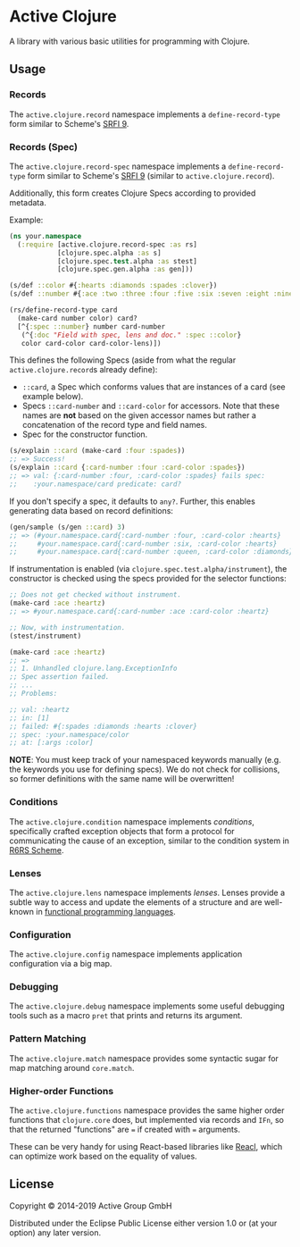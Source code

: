 # Active Clojure

A library with various basic utilities for programming with Clojure.

## Usage

### Records

The `active.clojure.record` namespace implements a
`define-record-type` form similar to Scheme's [SRFI
9](http://srfi.schemers.org/srfi-9/).

### Records (Spec)

The `active.clojure.record-spec` namespace implements a
`define-record-type` form similar to Scheme's [SRFI
9](http://srfi.schemers.org/srfi-9/) (similar to `active.clojure.record`).

Additionally, this form creates Clojure Specs according to provided metadata.

Example:

```clojure
(ns your.namespace
  (:require [active.clojure.record-spec :as rs]
            [clojure.spec.alpha :as s]
            [clojure.spec.test.alpha :as stest]
            [clojure.spec.gen.alpha :as gen]))

(s/def ::color #{:hearts :diamonds :spades :clover})
(s/def ::number #{:ace :two :three :four :five :six :seven :eight :nine :ten :jack :queen :king})

(rs/define-record-type card
  (make-card number color) card?
  [^{:spec ::number} number card-number
   (^{:doc "Field with spec, lens and doc." :spec ::color}
   color card-color card-color-lens)])
```

This defines the following Specs (aside from what the regular 
`active.clojure.record`s already define):

* `::card`, a Spec which conforms values that are instances of a card (see 
  example below).
* Specs `::card-number` and `::card-color` for accessors. Note that these names
  are **not** based on the given accessor names but rather a concatenation of
  the record type and field names.
* Spec for the constructor function.

```clojure
(s/explain ::card (make-card :four :spades))
;; => Success!
(s/explain ::card {:card-number :four :card-color :spades})
;; => val: {:card-number :four, :card-color :spades} fails spec:
;;    :your.namespace/card predicate: card?
```

If you don't specify a spec, it defaults to `any?`.
Further, this enables generating data based on record definitions:

```clojure
(gen/sample (s/gen ::card) 3)
;; => (#your.namespace.card{:card-number :four, :card-color :hearts}
;;     #your.namespace.card{:card-number :six, :card-color :hearts}
;;     #your.namespace.card{:card-number :queen, :card-color :diamonds}
```

If instrumentation is enabled (via `clojure.spec.test.alpha/instrument`), the
constructor is checked using the specs provided for the selector functions:

```clojure
;; Does not get checked without instrument.
(make-card :ace :heartz)
;; => #your.namespace.card{:card-number :ace :card-color :heartz}

;; Now, with instrumentation.
(stest/instrument)

(make-card :ace :heartz)
;; =>
;; 1. Unhandled clojure.lang.ExceptionInfo
;; Spec assertion failed.
;; ...
;; Problems: 

;; val: :heartz
;; in: [1]
;; failed: #{:spades :diamonds :hearts :clover}
;; spec: :your.namespace/color
;; at: [:args :color]
```

**NOTE**: You must keep track of your namespaced keywords manually (e.g. the
keywords you use for defining specs). We do not check for collisions, so former
definitions with the same name will be overwritten!

### Conditions

The `active.clojure.condition` namespace implements *conditions*,
specifically crafted exception objects that form a protocol for
communicating the cause of an exception, similar to the condition
system in [R6RS Scheme](http://r6rs.org/).

### Lenses

The `active.clojure.lens` namespace implements *lenses*.  Lenses
provide a subtle way to access and update the elements of a structure
and are well-known in [functional programming
languages](http://www.haskellforall.com/2013/05/program-imperatively-using-haskell.html).

### Configuration

The `active.clojure.config` namespace implements application
configuration via a big map.

### Debugging

The `active.clojure.debug` namespace implements some useful debugging
tools such as a macro `pret` that prints and returns its argument.

### Pattern Matching

The `active.clojure.match` namespace provides some syntactic sugar
for map matching around `core.match`.

### Higher-order Functions

The `active.clojure.functions` namespace provides the same higher order
functions that `clojure.core` does, but implemented via records and
`IFn`, so that the returned "functions" are `=` if created with `=` arguments.

These can be very handy for using React-based libraries like [Reacl](https://github.com/active-group/reacl),
which can optimize work based on the equality of values.

## License

Copyright © 2014-2019 Active Group GmbH

Distributed under the Eclipse Public License either version 1.0 or (at
your option) any later version.

